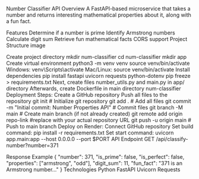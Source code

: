 Number Classifier API
Overview
A FastAPI-based microservice that takes a number and returns interesting mathematical properties about it, along with a fun fact.

Features
Determine if a number is prime
Identify Armstrong numbers
Calculate digit sum
Retrieve fun mathematical facts
CORS support
Project Structure
image

Create project directory
mkdir num-classifier
cd num-classifier
mkdir app
Create virtual environment
python3 -m venv venv
source venv/bin/activate
Windows: venv\Scripts\activate
Mac/Linux: source venv/bin/activate
Install dependencies
pip install fastapi uvicorn requests python-dotenv
pip freeze > requirements.txt
Next, create files number_utils.py and main.py in app/ directory
Afterwards, create Dockerfile in main directory num-classifier
Deployment Steps:
Create a GitHub repository
Push all files to the repository
git init     # Initialize git repository
git add .    # Add all files
git commit -m "Initial commit: Number Properties API"    # Commit files
git branch -M main    # Create main branch (if not already created)
git remote add origin repo-link     #replace with your actual repository URL
git push -u origin main    # Push to main branch
Deploy on Render:
Connect GitHub repository
Set build command: pip install -r requirements.txt
Set start command: uvicorn app.main:app --host 0.0.0.0 --port $PORT
API Endpoint
GET /api/classify-number?number=371

Response Example
{
    "number": 371,
    "is_prime": false,
    "is_perfect": false,
    "properties": ["armstrong", "odd"],
    "digit_sum": 11,
    "fun_fact": "371 is an Armstrong number..."
}
Technologies
Python
FastAPI
Uvicorn
Requests
